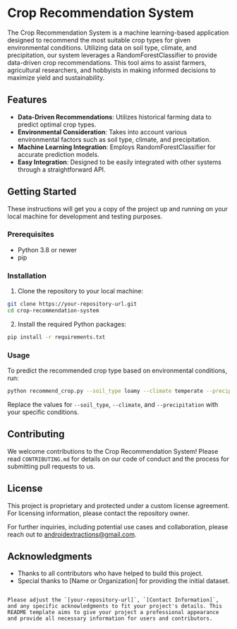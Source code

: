 # Crop Recommendation System

The Crop Recommendation System is a machine learning-based application designed to recommend the most suitable crop types for given environmental conditions.
Utilizing data on soil type, climate, and precipitation, our system leverages a RandomForestClassifier to provide data-driven crop recommendations. 
This tool aims to assist farmers, agricultural researchers, and hobbyists in making informed decisions to maximize yield and sustainability.

## Features

- **Data-Driven Recommendations**: Utilizes historical farming data to predict optimal crop types.
- **Environmental Consideration**: Takes into account various environmental factors such as soil type, climate, and precipitation.
- **Machine Learning Integration**: Employs RandomForestClassifier for accurate prediction models.
- **Easy Integration**: Designed to be easily integrated with other systems through a straightforward API.

## Getting Started

These instructions will get you a copy of the project up and running on your local machine for development and testing purposes.

### Prerequisites

- Python 3.8 or newer
- pip

### Installation

1. Clone the repository to your local machine:

```bash
git clone https://your-repository-url.git
cd crop-recommendation-system
```

2. Install the required Python packages:

```bash
pip install -r requirements.txt
```

### Usage

To predict the recommended crop type based on environmental conditions, run:

```bash
python recommend_crop.py --soil_type loamy --climate temperate --precipitation 500
```

Replace the values for `--soil_type`, `--climate`, and `--precipitation` with your specific conditions.

## Contributing

We welcome contributions to the Crop Recommendation System! Please read `CONTRIBUTING.md` for details on our code of conduct and the process for submitting pull requests to us.

## License

This project is proprietary and protected under a custom license agreement. For licensing information, please contact the repository owner.

For further inquiries, including potential use cases and collaboration, please reach out to androidextractions@gmail.com.

## Acknowledgments

- Thanks to all contributors who have helped to build this project.
- Special thanks to [Name or Organization] for providing the initial dataset.
```

Please adjust the `[your-repository-url]`, `[Contact Information]`, and any specific acknowledgments to fit your project's details. This README template aims to give your project a professional appearance and provide all necessary information for users and contributors.
